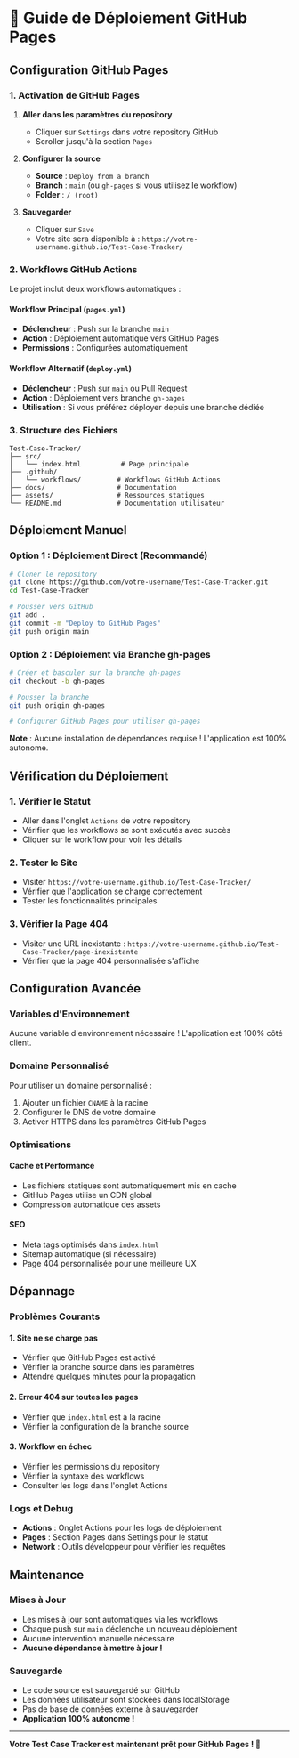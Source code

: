 # 🚀 Guide de Déploiement GitHub Pages

## Configuration GitHub Pages

### 1. Activation de GitHub Pages

1. **Aller dans les paramètres du repository**
   - Cliquer sur `Settings` dans votre repository GitHub
   - Scroller jusqu'à la section `Pages`

2. **Configurer la source**
   - **Source** : `Deploy from a branch`
   - **Branch** : `main` (ou `gh-pages` si vous utilisez le workflow)
   - **Folder** : `/ (root)`

3. **Sauvegarder**
   - Cliquer sur `Save`
   - Votre site sera disponible à : `https://votre-username.github.io/Test-Case-Tracker/`

### 2. Workflows GitHub Actions

Le projet inclut deux workflows automatiques :

#### Workflow Principal (`pages.yml`)
- **Déclencheur** : Push sur la branche `main`
- **Action** : Déploiement automatique vers GitHub Pages
- **Permissions** : Configurées automatiquement

#### Workflow Alternatif (`deploy.yml`)
- **Déclencheur** : Push sur `main` ou Pull Request
- **Action** : Déploiement vers branche `gh-pages`
- **Utilisation** : Si vous préférez déployer depuis une branche dédiée

### 3. Structure des Fichiers

```
Test-Case-Tracker/
├── src/
│   └── index.html          # Page principale
├── .github/
│   └── workflows/         # Workflows GitHub Actions
├── docs/                  # Documentation
├── assets/                # Ressources statiques
└── README.md              # Documentation utilisateur
```

## Déploiement Manuel

### Option 1 : Déploiement Direct (Recommandé)
```bash
# Cloner le repository
git clone https://github.com/votre-username/Test-Case-Tracker.git
cd Test-Case-Tracker

# Pousser vers GitHub
git add .
git commit -m "Deploy to GitHub Pages"
git push origin main
```

### Option 2 : Déploiement via Branche gh-pages
```bash
# Créer et basculer sur la branche gh-pages
git checkout -b gh-pages

# Pousser la branche
git push origin gh-pages

# Configurer GitHub Pages pour utiliser gh-pages
```

**Note** : Aucune installation de dépendances requise ! L'application est 100% autonome.

## Vérification du Déploiement

### 1. Vérifier le Statut
- Aller dans l'onglet `Actions` de votre repository
- Vérifier que les workflows se sont exécutés avec succès
- Cliquer sur le workflow pour voir les détails

### 2. Tester le Site
- Visiter `https://votre-username.github.io/Test-Case-Tracker/`
- Vérifier que l'application se charge correctement
- Tester les fonctionnalités principales

### 3. Vérifier la Page 404
- Visiter une URL inexistante : `https://votre-username.github.io/Test-Case-Tracker/page-inexistante`
- Vérifier que la page 404 personnalisée s'affiche

## Configuration Avancée

### Variables d'Environnement
Aucune variable d'environnement nécessaire ! L'application est 100% côté client.

### Domaine Personnalisé
Pour utiliser un domaine personnalisé :
1. Ajouter un fichier `CNAME` à la racine
2. Configurer le DNS de votre domaine
3. Activer HTTPS dans les paramètres GitHub Pages

### Optimisations

#### Cache et Performance
- Les fichiers statiques sont automatiquement mis en cache
- GitHub Pages utilise un CDN global
- Compression automatique des assets

#### SEO
- Meta tags optimisés dans `index.html`
- Sitemap automatique (si nécessaire)
- Page 404 personnalisée pour une meilleure UX

## Dépannage

### Problèmes Courants

#### 1. Site ne se charge pas
- Vérifier que GitHub Pages est activé
- Vérifier la branche source dans les paramètres
- Attendre quelques minutes pour la propagation

#### 2. Erreur 404 sur toutes les pages
- Vérifier que `index.html` est à la racine
- Vérifier la configuration de la branche source

#### 3. Workflow en échec
- Vérifier les permissions du repository
- Vérifier la syntaxe des workflows
- Consulter les logs dans l'onglet Actions

### Logs et Debug
- **Actions** : Onglet Actions pour les logs de déploiement
- **Pages** : Section Pages dans Settings pour le statut
- **Network** : Outils développeur pour vérifier les requêtes

## Maintenance

### Mises à Jour
- Les mises à jour sont automatiques via les workflows
- Chaque push sur `main` déclenche un nouveau déploiement
- Aucune intervention manuelle nécessaire
- **Aucune dépendance à mettre à jour !**

### Sauvegarde
- Le code source est sauvegardé sur GitHub
- Les données utilisateur sont stockées dans localStorage
- Pas de base de données externe à sauvegarder
- **Application 100% autonome !**

---

**Votre Test Case Tracker est maintenant prêt pour GitHub Pages ! 🎉**
